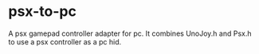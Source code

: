 psx-to-pc
=========

A psx gamepad controller adapter for pc.
It combines UnoJoy.h and Psx.h to use a psx controller as a pc hid.